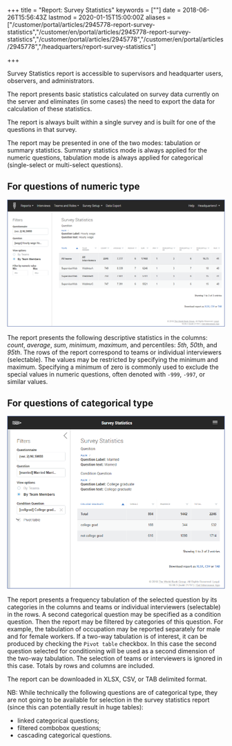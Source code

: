 ﻿+++
title = "Report: Survey Statistics"
keywords = [""]
date = 2018-06-26T15:56:43Z
lastmod = 2020-01-15T15:00:00Z
aliases = ["/customer/portal/articles/2945778-report-survey-statistics","/customer/en/portal/articles/2945778-report-survey-statistics","/customer/portal/articles/2945778","/customer/en/portal/articles/2945778","/headquarters/report-survey-statistics"]

+++

Survey Statistics report is accessible to supervisors and headquarter
users, observers, and administrators.

The report presents basic statistics calculated on survey data currently
on the server and eliminates (in some cases) the need to export the data
for calculation of these statistics.

The report is always built within a single survey and is built for one
of the questions in that survey.

The report may be presented in one of the two modes: tabulation or
summary statistics. Summary statistics mode is always applied for the
numeric questions, tabulation mode is always applied for categorical
(single-select or multi-select questions).

For questions of numeric type
-----------------------------
<CENTER>
<img src="images/886358.png" width="640">
</CENTER>

The report presents the following descriptive statistics in the columns:
*count*, *average*, *sum*, *minimum*, *maximum*, and percentiles: *5th*, *50th*, and
*95th*. The rows of the report correspond to teams or individual
interviewers (selectable). The values may be restricted by specifying
the minimum and maximum. Specifying a minimum of zero is commonly used
to exclude the special values in numeric questions, often denoted with
`-999`, `-997`, or similar values.

For questions of categorical type
----------------------------------

<CENTER>
    <img src="images/886359.png" width="640">
</CENTER>

The report presents a frequency tabulation of the selected question by
its categories in the columns and teams or individual interviewers
(selectable) in the rows. A second categorical question may be specified
as a condition question. Then the report may be filtered by categories
of this question. For example, the tabulation of occupation may be
reported separately for male and for female workers. If a two-way
tabulation is of interest, it can be produced by checking the `Pivot
table` checkbox. In this case the second question selected for
conditioning will be used as a second dimension of the two-way
tabulation. The selection of teams or interviewers is ignored in this
case. Totals by rows and columns are included.

The report can be downloaded in XLSX, CSV, or TAB delimited format.


NB: While technically the following questions are of categorical type, they
are not going to be available for selection in the survey statistics
report (since this can potentially result in huge tables):

 - linked categorical questions;
 - filtered combobox questions;
 - cascading categorical questions.

